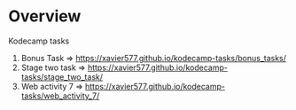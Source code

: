 # Overview

Kodecamp tasks

1. Bonus Task => https://xavier577.github.io/kodecamp-tasks/bonus_tasks/
2. Stage two task => https://xavier577.github.io/kodecamp-tasks/stage_two_task/
3. Web activity 7 => https://xavier577.github.io/kodecamp-tasks/web_activity_7/
